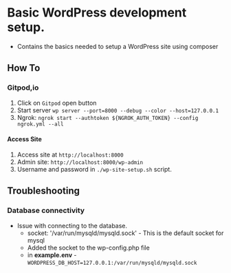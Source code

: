 # Basic WordPress development setup.
* Contains the basics needed to setup a WordPress site using composer
## How To
### Gitpod,io
1. Click on `Gitpod` open button
1. Start server `wp server --port=8000 --debug --color --host=127.0.0.1`
1. Ngrok: `ngrok start --authtoken ${NGROK_AUTH_TOKEN} --config ngrok.yml --all `
#### Access Site
1. Access site at `http://localhost:8000`
1. Admin site: `http://localhost:8000/wp-admin`
1. Username and password in `./wp-site-setup.sh` script.
## Troubleshooting
### Database connectivity
* Issue with connecting to the database.
  * socket: '/var/run/mysqld/mysqld.sock' - This is the default socket for mysql
  * Added the socket to the wp-config.php file
  * in **example.env** - `WORDPRESS_DB_HOST=127.0.0.1:/var/run/mysqld/mysqld.sock`
